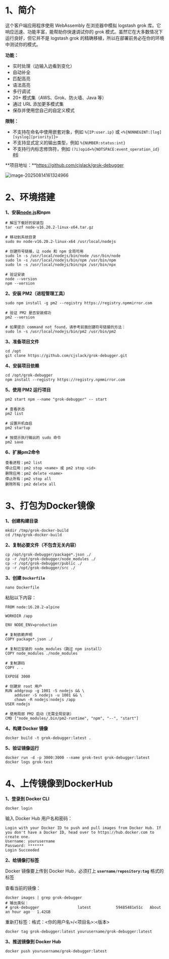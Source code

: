 # 1、简介

这个客户端应用程序使用 WebAssembly 在浏览器中模拟 logstash grok 库。它响应迅速、功能丰富，能帮助你快速调试你的 grok 模式。虽然它在大多数情况下运行良好，但它并不是 logstash grok 的精确移植，所以在部署前务必在你的环境中测试你的模式。

**功能：**

- 实时处理（边输入边看到变化）
- 自动补全
- 匹配高亮
- 语法高亮
- 多行调试
- 20+ 模式集（AWS、Grok、防火墙、Java 等）
- 通过 URL 添加更多模式集
- 保存并使用您自己的自定义模式

**限制：**

- 不支持在命名中使用嵌套对象，例如 `%{IP:user.ip}` 或 `<%{NONNEGINT:[log][syslog][priority]}>`
- 不支持显式定义的输出类型，例如 `%{NUMBER:status:int}`
- 不支持行内标志修饰符，例如 `(?i)opid=%{NOTSPACE:event_operation_id}` [#6](https://github.com/cjslack/grok-debugger/issues/6)



**项目地址：**https://github.com/cjslack/grok-debugger

![image-20250814161324966](https://cdn.jsdelivr.net/gh/xmtxsec/picture/imgl/202508141614803.png)



# 2、环境搭建

**1、安装[node.js](https://nodejs.org/en)和npm**

```
# 解压下载好的安装包
tar -xzf node-v16.20.2-linux-x64.tar.gz

# 移动到系统目录
sudo mv node-v16.20.2-linux-x64 /usr/local/nodejs

# 创建符号链接，让 node 和 npm 全局可用
sudo ln -s /usr/local/nodejs/bin/node /usr/bin/node
sudo ln -s /usr/local/nodejs/bin/npm /usr/bin/npm
sudo ln -s /usr/local/nodejs/bin/npx /usr/bin/npx

# 验证安装
node --version
npm --version
```



**2、安装 PM2（进程管理工具）**

```
sudo npm install -g pm2 --registry https://registry.npmmirror.com

# 验证 PM2 是否安装成功
pm2 --version

# 如果提示 command not found，请参考前面创建符号链接的方法：
sudo ln -s /usr/local/nodejs/bin/pm2 /usr/bin/pm2
```



**3、准备项目文件**

```
cd /opt
git clone https://github.com/cjslack/grok-debugger.git
```



**4、安装项目依赖**

```
cd /opt/grok-debugger
npm install --registry https://registry.npmmirror.com
```



**5、使用 PM2 运行项目**

```
pm2 start npm --name "grok-debugger" -- start

# 查看状态
pm2 list

# 设置开机自启
pm2 startup

# 按提示执行输出的 sudo 命令
pm2 save
```



**6、扩展pm2命令**

```
查看进程：pm2 list
停止应用：pm2 stop <name> 或 pm2 stop <id>
删除应用：pm2 delete <name>
停止所有：pm2 stop all
删除所有：pm2 delete all
```



# 3、打包为Docker镜像

**1、创建构建目录**

```
mkdir /tmp/grok-docker-build
cd /tmp/grok-docker-build
```



**2、复制必要文件（不包含无关内容）**

```
cp /opt/grok-debugger/package*.json ./
cp -r /opt/grok-debugger/node_modules ./
cp -r /opt/grok-debugger/public ./
cp -r /opt/grok-debugger/src ./
```



**3、创建 `Dockerfile`**

```
nano Dockerfile
```

粘贴以下内容：

```
FROM node:16.20.2-alpine

WORKDIR /app

ENV NODE_ENV=production

# 复制依赖声明
COPY package*.json ./

# 复制已安装的 node_modules（跳过 npm install）
COPY node_modules ./node_modules

# 复制源码
COPY . .

EXPOSE 3000

# 创建非 root 用户
RUN addgroup -g 1001 -S nodejs && \
    adduser -S nodejs -u 1001 && \
    chown -R nodejs:nodejs /app
USER nodejs

# 使用局部 PM2 启动（无需全局安装）
CMD ["node_modules/.bin/pm2-runtime", "npm", "--", "start"]
```



**4、构建 Docker 镜像**

```
docker build -t grok-debugger:latest .
```



**5、验证镜像运行**

```
docker run -d -p 3000:3000 --name grok-test grok-debugger:latest
docker logs grok-test
```



# 4、上传镜像到DockerHub

**1、登录到 Docker CLI**

```
docker login
```

输入 Docker Hub 用户名和密码：

```
Login with your Docker ID to push and pull images from Docker Hub. If you don't have a Docker ID, head over to https://hub.docker.com to create one.
Username: yourusername
Password: *******
Login Succeeded
```



**2、给镜像打标签**

Docker 镜像要上传到 Docker Hub，必须打上 **`username/repository:tag`** 格式的标签

查看当前的镜像：

```
docker images | grep grok-debugger
# 输出类似：
# grok-debugger                 latest           59485481e51c   About an hour ago   1.42GB
```

重新打标签：格式：<你的用户名>/<项目名>:<版本>

```
docker tag grok-debugger:latest yourusername/grok-debugger:latest
```



**3、推送镜像到 Docker Hub**

```
docker push yourusername/grok-debugger:latest
```




